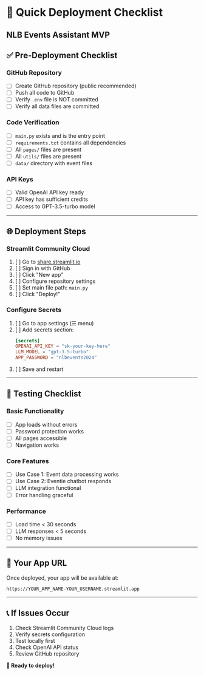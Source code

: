# 🚀 Quick Deployment Checklist
## NLB Events Assistant MVP

## ✅ **Pre-Deployment Checklist**

### **GitHub Repository**
- [ ] Create GitHub repository (public recommended)
- [ ] Push all code to GitHub
- [ ] Verify `.env` file is NOT committed
- [ ] Verify all data files are committed

### **Code Verification**
- [ ] `main.py` exists and is the entry point
- [ ] `requirements.txt` contains all dependencies
- [ ] All `pages/` files are present
- [ ] All `utils/` files are present
- [ ] `data/` directory with event files

### **API Keys**
- [ ] Valid OpenAI API key ready
- [ ] API key has sufficient credits
- [ ] Access to GPT-3.5-turbo model

---

## 🌐 **Deployment Steps**

### **Streamlit Community Cloud**
1. [ ] Go to [share.streamlit.io](https://share.streamlit.io)
2. [ ] Sign in with GitHub
3. [ ] Click "New app"
4. [ ] Configure repository settings
5. [ ] Set main file path: `main.py`
6. [ ] Click "Deploy!"

### **Configure Secrets**
1. [ ] Go to app settings (☰ menu)
2. [ ] Add secrets section:
   ```toml
   [secrets]
   OPENAI_API_KEY = "sk-your-key-here"
   LLM_MODEL = "gpt-3.5-turbo"
   APP_PASSWORD = "nlbevents2024"
   ```
3. [ ] Save and restart

---

## 🧪 **Testing Checklist**

### **Basic Functionality**
- [ ] App loads without errors
- [ ] Password protection works
- [ ] All pages accessible
- [ ] Navigation works

### **Core Features**
- [ ] Use Case 1: Event data processing works
- [ ] Use Case 2: Eventie chatbot responds
- [ ] LLM integration functional
- [ ] Error handling graceful

### **Performance**
- [ ] Load time < 30 seconds
- [ ] LLM responses < 5 seconds
- [ ] No memory issues

---

## 🔗 **Your App URL**
Once deployed, your app will be available at:
```
https://YOUR_APP_NAME-YOUR_USERNAME.streamlit.app
```

---

## 📞 **If Issues Occur**
1. Check Streamlit Community Cloud logs
2. Verify secrets configuration
3. Test locally first
4. Check OpenAI API status
5. Review GitHub repository

**🎉 Ready to deploy!**
